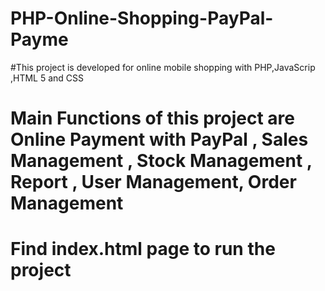 # PHP-Online-Shopping-PayPal-Payme
#This project is developed for online mobile shopping with PHP,JavaScrip ,HTML 5 and CSS
# Main Functions of this project are  Online Payment with PayPal , Sales Management , Stock Management , Report , User Management, Order Management 
# Find index.html page to run the project
